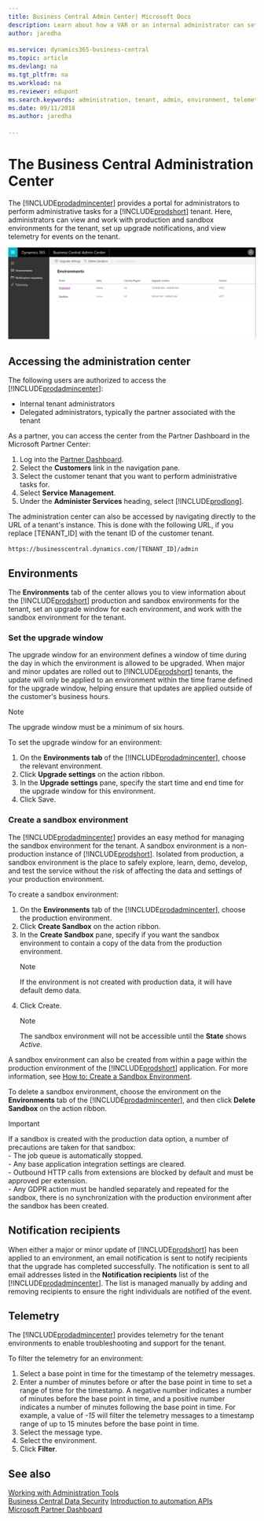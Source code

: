 ```yaml
---
title: Business Central Admin Center| Microsoft Docs
description: Learn about how a VAR or an internal administrator can set upgrade windows and other admin tasks.  
author: jaredha

ms.service: dynamics365-business-central
ms.topic: article
ms.devlang: na
ms.tgt_pltfrm: na
ms.workload: na
ms.reviewer: edupont
ms.search.keywords: administration, tenant, admin, environment, telemetry
ms.date: 09/11/2018
ms.author: jaredha

---
```

# The Business Central Administration Center

The [!INCLUDE[prodadmincenter](../developer/includes/prodadmincenter.md)] provides a portal for administrators to perform administrative tasks for a [!INCLUDE[prodshort](../developer/includes/prodshort.md)] tenant. Here, administrators can view and work with production and sandbox environments for the tenant, set up upgrade notifications, and view telemetry for events on the tenant.  

![Business Central Admin Center](../developer/media/admin/business_central_admin_center.png)

## Accessing the administration center

The following users are authorized to access the [!INCLUDE[prodadmincenter](../developer/includes/prodadmincenter.md)]:

- Internal tenant administrators
- Delegated administrators, typically the partner associated with the tenant

As a partner, you can access the center from the Partner Dashboard in the Microsoft Partner Center:

1. Log into the [Partner Dashboard](https://partnercenter.microsoft.com/dashboard).
2. Select the **Customers** link in the navigation pane.
3. Select the customer tenant that you want to perform administrative tasks for.
4. Select **Service Management**.
5. Under the **Administer Services** heading, select [!INCLUDE[prodlong](../developer/includes/prodlong.md)].

The administration center can also be accessed by navigating directly to the URL of a tenant's instance. This is done with the following URL, if you replace [TENANT_ID] with the tenant ID of the customer tenant.

`https://businesscentral.dynamics.com/[TENANT_ID]/admin`

## Environments

The **Environments** tab of the center allows you to view information about the [!INCLUDE[prodshort](../developer/includes/prodshort.md)] production and sandbox environments for the tenant, set an upgrade window for each environment, and work with the sandbox environment for the tenant.

### Set the upgrade window

The upgrade window for an environment defines a window of time during the day in which the environment is allowed to be upgraded. When major and minor updates are rolled out to [!INCLUDE[prodshort](../developer/includes/prodshort.md)] tenants, the update will only be applied to an environment within the time frame defined for the upgrade window, helping ensure that updates are applied outside of the customer's business hours.

> [!NOTE]
> The upgrade window must be a minimum of six hours.

To set the upgrade window for an environment:

1. On the **Environments tab** of the [!INCLUDE[prodadmincenter](../developer/includes/prodadmincenter.md)], choose the relevant environment.
2. Click **Upgrade settings** on the action ribbon.
3. In the **Upgrade settings** pane, specify the start time and end time for the upgrade window for this environment.
4. Click Save.

### Create a sandbox environment

The [!INCLUDE[prodadmincenter](../developer/includes/prodadmincenter.md)] provides an easy method for managing the sandbox environment for the tenant. A sandbox environment is a non-production instance of [!INCLUDE[prodshort](../developer/includes/prodshort.md)]. Isolated from production, a sandbox environment is the place to safely explore, learn, demo, develop, and test the service without the risk of affecting the data and settings of your production environment.

To create a sandbox environment:

1. On the **Environments** tab of the [!INCLUDE[prodadmincenter](../developer/includes/prodadmincenter.md)], choose the production environment.
2. Click **Create Sandbox** on the action ribbon.
3. In the **Create Sandbox** pane, specify if you want the sandbox environment to contain a copy of the data from the production environment.
    > [!NOTE]
    > If the environment is not created with production data, it will have default demo data.
4. Click Create.
    > [!NOTE]
    > The sandbox environment will not be accessible until the **State** shows *Active*.

A sandbox environment can also be created from within a page within the production environment of the [!INCLUDE[prodshort](../developer/includes/prodshort.md)] application. For more information, see [How to: Create a Sandbox Environment](/dynamics365/business-central/across-how-create-sandbox-environment?toc=/dynamics365/business-central/dev-itpro/toc.json).

To delete a sandbox environment, choose the environment on the **Environments** tab of the [!INCLUDE[prodadmincenter](../developer/includes/prodadmincenter.md)], and then click **Delete Sandbox** on the action ribbon.

> [!IMPORTANT]  
> If a sandbox is created with the production data option, a number of precautions are taken for that sandbox:      
        - The job queue is automatically stopped.  
        - Any base application integration settings are cleared.  
        - Outbound HTTP calls from extensions are blocked by default and must be approved per extension.  
        - Any GDPR action must be handled separately and repeated for the sandbox, there is no synchronization with the production environment after the sandbox has been created.  

## Notification recipients

When either a major or minor update of [!INCLUDE[prodshort](../developer/includes/prodshort.md)] has been applied to an environment, an email notification is sent to notify recipients that the upgrade has completed successfully. The notification is sent to all email addresses listed in the **Notification recipients** list of the [!INCLUDE[prodadmincenter](../developer/includes/prodadmincenter.md)]. The list is managed manually by adding and removing recipients to ensure the right individuals are notified of the event.

## Telemetry

The [!INCLUDE[prodadmincenter](../developer/includes/prodadmincenter.md)] provides telemetry for the tenant environments to enable troubleshooting and support for the tenant.

To filter the telemetry for an environment:

1. Select a base point in time for the timestamp of the telemetry messages.
2. Enter a number of minutes before or after the base point in time to set a range of time for the timestamp. A negative number indicates a number of minutes before the base point in time, and a positive number indicates a number of minutes following the base point in time. For example, a value of *-15* will filter the telemetry messages to a timestamp range of up to 15 minutes before the base point in time.
3. Select the message type.
4. Select the environment.
5. Click **Filter**.

## See also

[Working with Administration Tools](administration.md)  
[Business Central Data Security](../security/data-security.md)
[Introduction to automation APIs](itpro-introduction-to-automation-apis.md)  
[Microsoft Partner Dashboard](https://partnercenter.microsoft.com/dashboard)